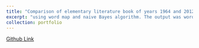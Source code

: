 ```yaml
---
title: "Comparison of elementary literature book of years 1964 and 2012"
excerpt: "using word map and naive Bayes algorithm. The output was word maps that helped to compare these two books and a model to detect witch text belongs to which book.<br/><img src='/images/class4.jpeg'>"
collection: portfolio
---
```

[Github Link](https://github.com/BanafshehKarimian/NLP-WordMap)